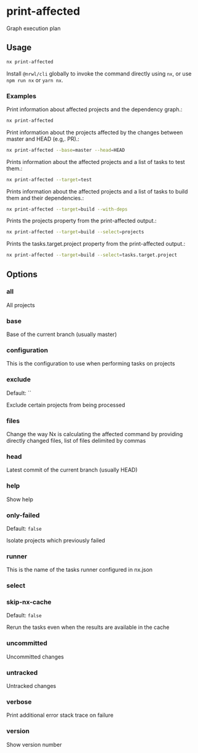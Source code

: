# print-affected

Graph execution plan

## Usage

```bash
nx print-affected
```

Install `@nrwl/cli` globally to invoke the command directly using `nx`, or use `npm run nx` or `yarn nx`.

### Examples

Print information about affected projects and the dependency graph.:

```bash
nx print-affected
```

Print information about the projects affected by the changes between master and HEAD (e.g,. PR).:

```bash
nx print-affected --base=master --head=HEAD
```

Prints information about the affected projects and a list of tasks to test them.:

```bash
nx print-affected --target=test
```

Prints information about the affected projects and a list of tasks to build them and their dependencies.:

```bash
nx print-affected --target=build --with-deps
```

Prints the projects property from the print-affected output.:

```bash
nx print-affected --target=build --select=projects
```

Prints the tasks.target.project property from the print-affected output.:

```bash
nx print-affected --target=build --select=tasks.target.project
```

## Options

### all

All projects

### base

Base of the current branch (usually master)

### configuration

This is the configuration to use when performing tasks on projects

### exclude

Default: ``

Exclude certain projects from being processed

### files

Change the way Nx is calculating the affected command by providing directly changed files, list of files delimited by commas

### head

Latest commit of the current branch (usually HEAD)

### help

Show help

### only-failed

Default: `false`

Isolate projects which previously failed

### runner

This is the name of the tasks runner configured in nx.json

### select

### skip-nx-cache

Default: `false`

Rerun the tasks even when the results are available in the cache

### uncommitted

Uncommitted changes

### untracked

Untracked changes

### verbose

Print additional error stack trace on failure

### version

Show version number
